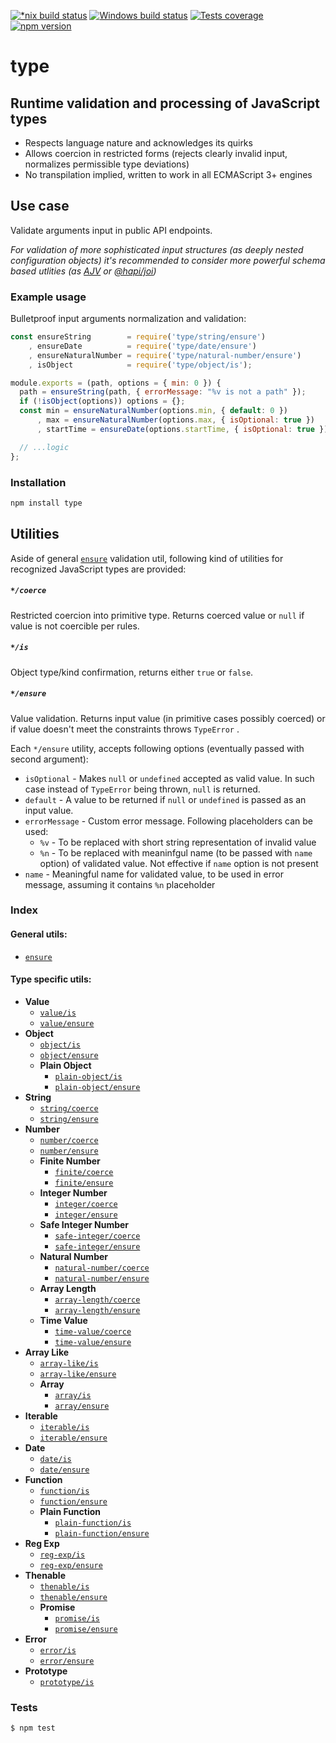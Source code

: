 [![*nix build status][nix-build-image]][nix-build-url]
[![Windows build status][win-build-image]][win-build-url]
[![Tests coverage][cov-image]][cov-url]
[![npm version][npm-image]][npm-url]

# type














































<extoc></extoc>

## Runtime validation and processing of JavaScript types

- Respects language nature and acknowledges its quirks
- Allows coercion in restricted forms (rejects clearly invalid input, normalizes permissible type deviations)
- No transpilation implied, written to work in all ECMAScript 3+ engines

## Use case

Validate arguments input in public API endpoints.

_For validation of more sophisticated input structures (as deeply nested configuration objects) it's recommended to consider more powerful schema based utlities (as [AJV](https://ajv.js.org/) or [@hapi/joi](https://hapi.dev/family/joi/))_

### Example usage

Bulletproof input arguments normalization and validation:

```javascript
const ensureString        = require('type/string/ensure')
    , ensureDate          = require('type/date/ensure')
    , ensureNaturalNumber = require('type/natural-number/ensure')
    , isObject            = require('type/object/is');

module.exports = (path, options = { min: 0 }) {
  path = ensureString(path, { errorMessage: "%v is not a path" });
  if (!isObject(options)) options = {};
  const min = ensureNaturalNumber(options.min, { default: 0 })
      , max = ensureNaturalNumber(options.max, { isOptional: true })
      , startTime = ensureDate(options.startTime, { isOptional: true });

  // ...logic
};
```

### Installation

```bash
npm install type
```

## Utilities

Aside of general [`ensure`](docs/ensure.md) validation util, following kind of utilities for recognized JavaScript types are provided:

##### `*/coerce`

Restricted coercion into primitive type. Returns coerced value or `null` if value is not coercible per rules.

##### `*/is`

Object type/kind confirmation, returns either `true` or `false`.

##### `*/ensure`

Value validation. Returns input value (in primitive cases possibly coerced) or if value doesn't meet the constraints throws `TypeError` .

Each `*/ensure` utility, accepts following options (eventually passed with second argument):

- `isOptional` - Makes `null` or `undefined` accepted as valid value. In such case instead of `TypeError` being thrown, `null` is returned.
- `default` - A value to be returned if `null` or `undefined` is passed as an input value.
- `errorMessage` - Custom error message. Following placeholders can be used:
  - `%v` - To be replaced with short string representation of invalid value
  - `%n` - To be replaced with meaninfgul name (to be passed with `name` option) of validated value. Not effective if `name` option is not present
- `name` - Meaningful name for validated value, to be used in error message, assuming it contains `%n` placeholder

### Index

#### General utils:

- [`ensure`](docs/ensure.md)

#### Type specific utils:

- **Value**
  - [`value/is`](docs/value.md#valueis)
  - [`value/ensure`](docs/value.md#valueensure)
- **Object**
  - [`object/is`](docs/object.md#objectis)
  - [`object/ensure`](docs/object.md#objectensure)
  - **Plain Object**
    - [`plain-object/is`](docs/plain-object.md#plain-objectis)
    - [`plain-object/ensure`](docs/plain-object.md#plain-objectensure)
- **String**
  - [`string/coerce`](docs/string.md#stringcoerce)
  - [`string/ensure`](docs/string.md#stringensure)
- **Number**
  - [`number/coerce`](docs/number.md#numbercoerce)
  - [`number/ensure`](docs/number.md#numberensure)
  - **Finite Number**
    - [`finite/coerce`](docs/finite.md#finitecoerce)
    - [`finite/ensure`](docs/finite.md#finiteensure)
  - **Integer Number**
    - [`integer/coerce`](docs/integer.md#integercoerce)
    - [`integer/ensure`](docs/integer.md#integerensure)
  - **Safe Integer Number**
    - [`safe-integer/coerce`](docs/safe-integer.md#safe-integercoerce)
    - [`safe-integer/ensure`](docs/.md#safe-integerensure)
  - **Natural Number**
    - [`natural-number/coerce`](docs/natural-number.md#natural-numbercoerce)
    - [`natural-number/ensure`](docs/natural-number.md#natural-numberensure)
  - **Array Length**
    - [`array-length/coerce`](docs/array-length.md#array-lengthcoerce)
    - [`array-length/ensure`](docs/array-length.md#array-lengthensure)
  - **Time Value**
    - [`time-value/coerce`](docs/time-value.md#time-valuecoerce)
    - [`time-value/ensure`](docs/time-value.md#time-valueensure)
- **Array Like**
  - [`array-like/is`](docs/array-like.md#array-likeis)
  - [`array-like/ensure`](docs/array-like.md#array-likeensure)
  - **Array**
    - [`array/is`](docs/array.md#arrayis)
    - [`array/ensure`](docs/array.md#arrayensure)
- **Iterable**
  - [`iterable/is`](docs/iterable.md#iterableis)
  - [`iterable/ensure`](docs/iterable.md#iterableensure)
- **Date**
  - [`date/is`](docs/date.md#dateis)
  - [`date/ensure`](docs/date.md#dateensure)
- **Function**
  - [`function/is`](docs/function.md#functionis)
  - [`function/ensure`](docs/function.md#functionensure)
  - **Plain Function**
    - [`plain-function/is`](docs/plain-function.md#plain-functionis)
    - [`plain-function/ensure`](docs/plain-function.md#plain-functionensure)
- **Reg Exp**
  - [`reg-exp/is`](docs/reg-exp.md#reg-expis)
  - [`reg-exp/ensure`](docs/.md#reg-expensure)
- **Thenable**
  - [`thenable/is`](docs/thenable.md#thenableis)
  - [`thenable/ensure`](docs/thenable.md#thenableensure)
  - **Promise**
    - [`promise/is`](docs/promise.md#promiseis)
    - [`promise/ensure`](docs/promise.md#promiseensure)
- **Error**
  - [`error/is`](docs/error.md#erroris)
  - [`error/ensure`](docs/error.md#errorensure)
- **Prototype**
  - [`prototype/is`](docs/prototype.md#prototypeis)

### Tests

    $ npm test

[nix-build-image]: https://semaphoreci.com/api/v1/medikoo-org/type/branches/master/shields_badge.svg
[nix-build-url]: https://semaphoreci.com/medikoo-org/type
[win-build-image]: https://ci.appveyor.com/api/projects/status/8nrtluuwsb5k9l8d?svg=true
[win-build-url]: https://ci.appveyor.com/api/project/medikoo/type
[cov-image]: https://img.shields.io/codecov/c/github/medikoo/type.svg
[cov-url]: https://codecov.io/gh/medikoo/type
[npm-image]: https://img.shields.io/npm/v/type.svg
[npm-url]: https://www.npmjs.com/package/type
